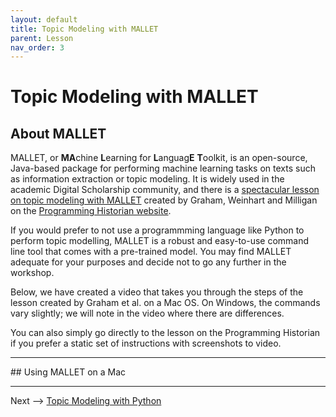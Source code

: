 ```yaml
---
layout: default
title: Topic Modeling with MALLET
parent: Lesson
nav_order: 3
---
```


# Topic Modeling with MALLET

## About MALLET

MALLET, or **MA**chine **L**earning for **L**anguag**E** **T**oolkit, is an open-source, Java-based package for performing machine learning tasks on texts such as information extraction or topic modeling. It is widely used in the academic Digital Scholarship community, and there is a [spectacular lesson on topic modeling with MALLET](https://programminghistorian.org/en/lessons/topic-modeling-and-mallet) created by Graham, Weinhart and Milligan on the [Programming Historian website](https://programminghistorian.org/).

If you would prefer to not use a programmming language like Python to perform topic modelling, MALLET is a robust and easy-to-use command line tool that comes with a pre-trained model. You may find MALLET adequate for your purposes and decide not to go any further in the workshop.

Below, we have created a video that takes you through the steps of the lesson created by Graham et al. on a Mac OS. On Windows, the commands vary slightly; we will note in the video where there are differences.

You can also simply go directly to the lesson on the Programming Historian if you prefer a static set of instructions with screenshots to video.

<hr />
## Using MALLET on a Mac

<hr />


Next --> [Topic Modeling with Python](tmpython.html)
